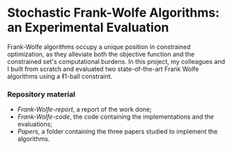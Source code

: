 # Stochastic Frank-Wolfe Algorithms: an Experimental Evaluation
Frank-Wolfe algorithms occupy a unique position in constrained optimization, as they alleviate both the objective function and the constrained set's computational burdens.
In this project, my colleagues and I built from scratch and evaluated two state-of-the-art Frank Wolfe algorithms using a ℓ1-ball constraint.

### Repository material
- _Frank-Wolfe-report_, a report of the work done;
- _Frank-Wolfe-code_, the code containing the implementations and the evaluations;
- _Papers_, a folder containing the three papers studied to implement the algorithms.
